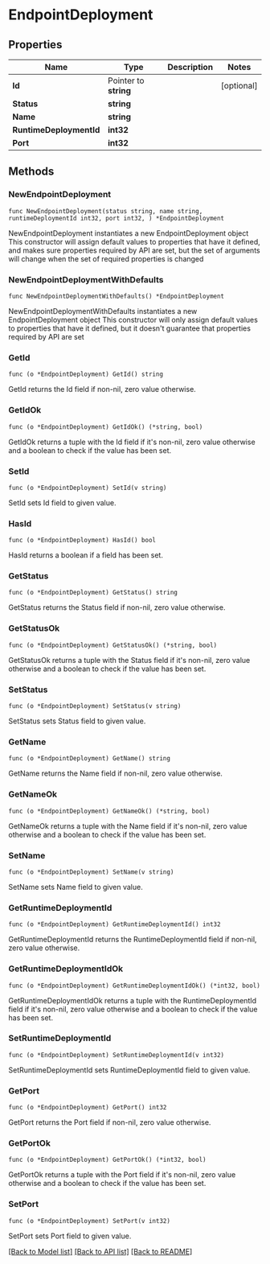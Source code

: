 # EndpointDeployment

## Properties

Name | Type | Description | Notes
------------ | ------------- | ------------- | -------------
**Id** | Pointer to **string** |  | [optional] 
**Status** | **string** |  | 
**Name** | **string** |  | 
**RuntimeDeploymentId** | **int32** |  | 
**Port** | **int32** |  | 

## Methods

### NewEndpointDeployment

`func NewEndpointDeployment(status string, name string, runtimeDeploymentId int32, port int32, ) *EndpointDeployment`

NewEndpointDeployment instantiates a new EndpointDeployment object
This constructor will assign default values to properties that have it defined,
and makes sure properties required by API are set, but the set of arguments
will change when the set of required properties is changed

### NewEndpointDeploymentWithDefaults

`func NewEndpointDeploymentWithDefaults() *EndpointDeployment`

NewEndpointDeploymentWithDefaults instantiates a new EndpointDeployment object
This constructor will only assign default values to properties that have it defined,
but it doesn't guarantee that properties required by API are set

### GetId

`func (o *EndpointDeployment) GetId() string`

GetId returns the Id field if non-nil, zero value otherwise.

### GetIdOk

`func (o *EndpointDeployment) GetIdOk() (*string, bool)`

GetIdOk returns a tuple with the Id field if it's non-nil, zero value otherwise
and a boolean to check if the value has been set.

### SetId

`func (o *EndpointDeployment) SetId(v string)`

SetId sets Id field to given value.

### HasId

`func (o *EndpointDeployment) HasId() bool`

HasId returns a boolean if a field has been set.

### GetStatus

`func (o *EndpointDeployment) GetStatus() string`

GetStatus returns the Status field if non-nil, zero value otherwise.

### GetStatusOk

`func (o *EndpointDeployment) GetStatusOk() (*string, bool)`

GetStatusOk returns a tuple with the Status field if it's non-nil, zero value otherwise
and a boolean to check if the value has been set.

### SetStatus

`func (o *EndpointDeployment) SetStatus(v string)`

SetStatus sets Status field to given value.


### GetName

`func (o *EndpointDeployment) GetName() string`

GetName returns the Name field if non-nil, zero value otherwise.

### GetNameOk

`func (o *EndpointDeployment) GetNameOk() (*string, bool)`

GetNameOk returns a tuple with the Name field if it's non-nil, zero value otherwise
and a boolean to check if the value has been set.

### SetName

`func (o *EndpointDeployment) SetName(v string)`

SetName sets Name field to given value.


### GetRuntimeDeploymentId

`func (o *EndpointDeployment) GetRuntimeDeploymentId() int32`

GetRuntimeDeploymentId returns the RuntimeDeploymentId field if non-nil, zero value otherwise.

### GetRuntimeDeploymentIdOk

`func (o *EndpointDeployment) GetRuntimeDeploymentIdOk() (*int32, bool)`

GetRuntimeDeploymentIdOk returns a tuple with the RuntimeDeploymentId field if it's non-nil, zero value otherwise
and a boolean to check if the value has been set.

### SetRuntimeDeploymentId

`func (o *EndpointDeployment) SetRuntimeDeploymentId(v int32)`

SetRuntimeDeploymentId sets RuntimeDeploymentId field to given value.


### GetPort

`func (o *EndpointDeployment) GetPort() int32`

GetPort returns the Port field if non-nil, zero value otherwise.

### GetPortOk

`func (o *EndpointDeployment) GetPortOk() (*int32, bool)`

GetPortOk returns a tuple with the Port field if it's non-nil, zero value otherwise
and a boolean to check if the value has been set.

### SetPort

`func (o *EndpointDeployment) SetPort(v int32)`

SetPort sets Port field to given value.



[[Back to Model list]](../README.md#documentation-for-models) [[Back to API list]](../README.md#documentation-for-api-endpoints) [[Back to README]](../README.md)


